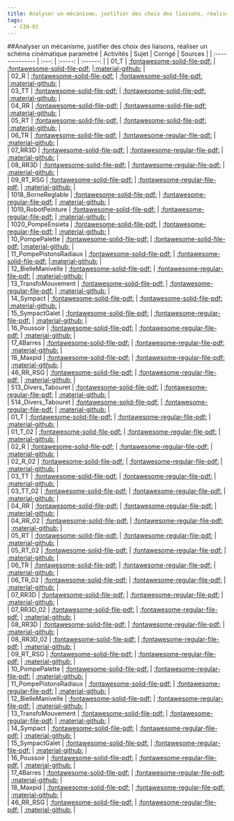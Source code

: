 ```yaml
---
title: Analyser un mécanisme, justifier des choix des liaisons, réaliser un schéma cinématique paramétré 
tags:
  - CIN-01
---
```

[comment]: <> (Généré automatiquement par make_all_activites.py, creation_fichiers_activites)

##Analyser un mécanisme, justifier des choix des liaisons, réaliser un schéma cinématique paramétré 
| Activités | Sujet | Corrigé | Sources  | 
| :-------------- | :---: | :-----: | :------: | 
| 01_T | [:fontawesome-solid-file-pdf:](https://xpessoles-cpge.fr/pdf/CIN-01_01_T_Sujet.pdf) | [:fontawesome-solid-file-pdf:](https://xpessoles-cpge.fr/pdf/CIN-01_01_T_Corrige.pdf) |[:material-github:](https://github.com/xpessoles/PSI_ExercicesCompetences/tree/main/masCinematiques/01_T) |  
| 02_R | [:fontawesome-solid-file-pdf:](https://xpessoles-cpge.fr/pdf/CIN-01_02_R_Sujet.pdf) | [:fontawesome-solid-file-pdf:](https://xpessoles-cpge.fr/pdf/CIN-01_02_R_Corrige.pdf) |[:material-github:](https://github.com/xpessoles/PSI_ExercicesCompetences/tree/main/masCinematiques/02_R) |  
| 03_TT | [:fontawesome-solid-file-pdf:](https://xpessoles-cpge.fr/pdf/CIN-01_03_TT_Sujet.pdf) | [:fontawesome-solid-file-pdf:](https://xpessoles-cpge.fr/pdf/CIN-01_03_TT_Corrige.pdf) |[:material-github:](https://github.com/xpessoles/PSI_ExercicesCompetences/tree/main/masCinematiques/03_TT) |  
| 04_RR | [:fontawesome-solid-file-pdf:](https://xpessoles-cpge.fr/pdf/CIN-01_04_RR_Sujet.pdf) | [:fontawesome-solid-file-pdf:](https://xpessoles-cpge.fr/pdf/CIN-01_04_RR_Corrige.pdf) |[:material-github:](https://github.com/xpessoles/PSI_ExercicesCompetences/tree/main/masCinematiques/04_RR) |  
| 05_RT | [:fontawesome-solid-file-pdf:](https://xpessoles-cpge.fr/pdf/CIN-01_05_RT_Sujet.pdf) | [:fontawesome-solid-file-pdf:](https://xpessoles-cpge.fr/pdf/CIN-01_05_RT_Corrige.pdf) |[:material-github:](https://github.com/xpessoles/PSI_ExercicesCompetences/tree/main/masCinematiques/05_RT) |  
| 06_TR | [:fontawesome-solid-file-pdf:](https://xpessoles-cpge.fr/pdf/CIN-01_06_TR_Sujet.pdf) | [:fontawesome-regular-file-pdf:](https://xpessoles-cpge.fr/pdf/CIN-01_06_TR_Corrige.pdf) | [:material-github:](https://github.com/xpessoles/PSI_ExercicesCompetences/tree/main/masCinematiques/06_TR) |  
| 07_RR3D | [:fontawesome-solid-file-pdf:](https://xpessoles-cpge.fr/pdf/CIN-01_07_RR3D_Sujet.pdf) | [:fontawesome-regular-file-pdf:](https://xpessoles-cpge.fr/pdf/CIN-01_07_RR3D_Corrige.pdf) | [:material-github:](https://github.com/xpessoles/PSI_ExercicesCompetences/tree/main/masCinematiques/07_RR3D) |  
| 08_RR3D | [:fontawesome-solid-file-pdf:](https://xpessoles-cpge.fr/pdf/CIN-01_08_RR3D_Sujet.pdf) | [:fontawesome-regular-file-pdf:](https://xpessoles-cpge.fr/pdf/CIN-01_08_RR3D_Corrige.pdf) | [:material-github:](https://github.com/xpessoles/PSI_ExercicesCompetences/tree/main/masCinematiques/08_RR3D) |  
| 09_RT_RSG | [:fontawesome-solid-file-pdf:](https://xpessoles-cpge.fr/pdf/CIN-01_09_RT_RSG_Sujet.pdf) | [:fontawesome-regular-file-pdf:](https://xpessoles-cpge.fr/pdf/CIN-01_09_RT_RSG_Corrige.pdf) | [:material-github:](https://github.com/xpessoles/PSI_ExercicesCompetences/tree/main/masCinematiques/09_RT_RSG) |  
| 1018_BorneReglable | [:fontawesome-solid-file-pdf:](https://xpessoles-cpge.fr/pdf/CIN-01_1018_BorneReglable_Sujet.pdf) | [:fontawesome-regular-file-pdf:](https://xpessoles-cpge.fr/pdf/CIN-01_1018_BorneReglable_Corrige.pdf) | [:material-github:](https://github.com/xpessoles/PSI_ExercicesCompetences/tree/main/masCinematiques/1018_BorneReglable) |  
| 1019_RobotPeinture | [:fontawesome-solid-file-pdf:](https://xpessoles-cpge.fr/pdf/CIN-01_1019_RobotPeinture_Sujet.pdf) | [:fontawesome-regular-file-pdf:](https://xpessoles-cpge.fr/pdf/CIN-01_1019_RobotPeinture_Corrige.pdf) | [:material-github:](https://github.com/xpessoles/PSI_ExercicesCompetences/tree/main/masCinematiques/1019_RobotPeinture) |  
| 1020_PompeEnsieta | [:fontawesome-solid-file-pdf:](https://xpessoles-cpge.fr/pdf/CIN-01_1020_PompeEnsieta_Sujet.pdf) | [:fontawesome-regular-file-pdf:](https://xpessoles-cpge.fr/pdf/CIN-01_1020_PompeEnsieta_Corrige.pdf) | [:material-github:](https://github.com/xpessoles/PSI_ExercicesCompetences/tree/main/masCinematiques/1020_PompeEnsieta) |  
| 10_PompePalette | [:fontawesome-solid-file-pdf:](https://xpessoles-cpge.fr/pdf/CIN-01_10_PompePalette_Sujet.pdf) | [:fontawesome-solid-file-pdf:](https://xpessoles-cpge.fr/pdf/CIN-01_10_PompePalette_Corrige.pdf) |[:material-github:](https://github.com/xpessoles/PSI_ExercicesCompetences/tree/main/masCinematiques/10_PompePalette) |  
| 11_PompePistonsRadiaux | [:fontawesome-solid-file-pdf:](https://xpessoles-cpge.fr/pdf/CIN-01_11_PompePistonsRadiaux_Sujet.pdf) | [:fontawesome-solid-file-pdf:](https://xpessoles-cpge.fr/pdf/CIN-01_11_PompePistonsRadiaux_Corrige.pdf) |[:material-github:](https://github.com/xpessoles/PSI_ExercicesCompetences/tree/main/masCinematiques/11_PompePistonsRadiaux) |  
| 12_BielleManivelle | [:fontawesome-solid-file-pdf:](https://xpessoles-cpge.fr/pdf/CIN-01_12_BielleManivelle_Sujet.pdf) | [:fontawesome-regular-file-pdf:](https://xpessoles-cpge.fr/pdf/CIN-01_12_BielleManivelle_Corrige.pdf) | [:material-github:](https://github.com/xpessoles/PSI_ExercicesCompetences/tree/main/masCinematiques/12_BielleManivelle) |  
| 13_TransfoMouvement | [:fontawesome-solid-file-pdf:](https://xpessoles-cpge.fr/pdf/CIN-01_13_TransfoMouvement_Sujet.pdf) | [:fontawesome-regular-file-pdf:](https://xpessoles-cpge.fr/pdf/CIN-01_13_TransfoMouvement_Corrige.pdf) | [:material-github:](https://github.com/xpessoles/PSI_ExercicesCompetences/tree/main/masCinematiques/13_TransfoMouvement) |  
| 14_Sympact | [:fontawesome-solid-file-pdf:](https://xpessoles-cpge.fr/pdf/CIN-01_14_Sympact_Sujet.pdf) | [:fontawesome-solid-file-pdf:](https://xpessoles-cpge.fr/pdf/CIN-01_14_Sympact_Corrige.pdf) |[:material-github:](https://github.com/xpessoles/PSI_ExercicesCompetences/tree/main/masCinematiques/14_Sympact) |  
| 15_SympactGalet | [:fontawesome-solid-file-pdf:](https://xpessoles-cpge.fr/pdf/CIN-01_15_SympactGalet_Sujet.pdf) | [:fontawesome-regular-file-pdf:](https://xpessoles-cpge.fr/pdf/CIN-01_15_SympactGalet_Corrige.pdf) | [:material-github:](https://github.com/xpessoles/PSI_ExercicesCompetences/tree/main/masCinematiques/15_SympactGalet) |  
| 16_Poussoir | [:fontawesome-solid-file-pdf:](https://xpessoles-cpge.fr/pdf/CIN-01_16_Poussoir_Sujet.pdf) | [:fontawesome-regular-file-pdf:](https://xpessoles-cpge.fr/pdf/CIN-01_16_Poussoir_Corrige.pdf) | [:material-github:](https://github.com/xpessoles/PSI_ExercicesCompetences/tree/main/masCinematiques/16_Poussoir) |  
| 17_4Barres | [:fontawesome-solid-file-pdf:](https://xpessoles-cpge.fr/pdf/CIN-01_17_4Barres_Sujet.pdf) | [:fontawesome-regular-file-pdf:](https://xpessoles-cpge.fr/pdf/CIN-01_17_4Barres_Corrige.pdf) | [:material-github:](https://github.com/xpessoles/PSI_ExercicesCompetences/tree/main/masCinematiques/17_4Barres) |  
| 18_Maxpid | [:fontawesome-solid-file-pdf:](https://xpessoles-cpge.fr/pdf/CIN-01_18_Maxpid_Sujet.pdf) | [:fontawesome-regular-file-pdf:](https://xpessoles-cpge.fr/pdf/CIN-01_18_Maxpid_Corrige.pdf) | [:material-github:](https://github.com/xpessoles/PSI_ExercicesCompetences/tree/main/masCinematiques/18_Maxpid) |  
| 46_RR_RSG | [:fontawesome-solid-file-pdf:](https://xpessoles-cpge.fr/pdf/CIN-01_46_RR_RSG_Sujet.pdf) | [:fontawesome-regular-file-pdf:](https://xpessoles-cpge.fr/pdf/CIN-01_46_RR_RSG_Corrige.pdf) | [:material-github:](https://github.com/xpessoles/PSI_ExercicesCompetences/tree/main/masCinematiques/46_RR_RSG) |  
| 513_Divers_Tabouret | [:fontawesome-solid-file-pdf:](https://xpessoles-cpge.fr/pdf/CIN-01_513_Divers_Tabouret_Sujet.pdf) | [:fontawesome-regular-file-pdf:](https://xpessoles-cpge.fr/pdf/CIN-01_513_Divers_Tabouret_Corrige.pdf) | [:material-github:](https://github.com/xpessoles/PSI_ExercicesCompetences/tree/main/masCinematiques/513_Divers_Tabouret) |  
| 514_Divers_Tabouret | [:fontawesome-solid-file-pdf:](https://xpessoles-cpge.fr/pdf/CIN-01_514_Divers_Tabouret_Sujet.pdf) | [:fontawesome-regular-file-pdf:](https://xpessoles-cpge.fr/pdf/CIN-01_514_Divers_Tabouret_Corrige.pdf) | [:material-github:](https://github.com/xpessoles/PSI_ExercicesCompetences/tree/main/masCinematiques/514_Divers_Tabouret) |  
| 01_T | [:fontawesome-solid-file-pdf:](https://xpessoles-cpge.fr/pdf/CIN-01_01_T_Sujet.pdf) | [:fontawesome-regular-file-pdf:](https://xpessoles-cpge.fr/pdf/CIN-01_01_T_Corrige.pdf) | [:material-github:](https://github.com/xpessoles/PSI_ExercicesCompetences/tree/main/1_T) |  
| 01_T_02 | [:fontawesome-solid-file-pdf:](https://xpessoles-cpge.fr/pdf/CIN-01_01_T_02_Sujet.pdf) | [:fontawesome-regular-file-pdf:](https://xpessoles-cpge.fr/pdf/CIN-01_01_T_02_Corrige.pdf) | [:material-github:](https://github.com/xpessoles/PSI_ExercicesCompetences/tree/main/1_T_02) |  
| 02_R | [:fontawesome-solid-file-pdf:](https://xpessoles-cpge.fr/pdf/CIN-01_02_R_Sujet.pdf) | [:fontawesome-regular-file-pdf:](https://xpessoles-cpge.fr/pdf/CIN-01_02_R_Corrige.pdf) | [:material-github:](https://github.com/xpessoles/PSI_ExercicesCompetences/tree/main/2_R) |  
| 02_R_02 | [:fontawesome-solid-file-pdf:](https://xpessoles-cpge.fr/pdf/CIN-01_02_R_02_Sujet.pdf) | [:fontawesome-regular-file-pdf:](https://xpessoles-cpge.fr/pdf/CIN-01_02_R_02_Corrige.pdf) | [:material-github:](https://github.com/xpessoles/PSI_ExercicesCompetences/tree/main/2_R_02) |  
| 03_TT | [:fontawesome-solid-file-pdf:](https://xpessoles-cpge.fr/pdf/CIN-01_03_TT_Sujet.pdf) | [:fontawesome-regular-file-pdf:](https://xpessoles-cpge.fr/pdf/CIN-01_03_TT_Corrige.pdf) | [:material-github:](https://github.com/xpessoles/PSI_ExercicesCompetences/tree/main/3_TT) |  
| 03_TT_02 | [:fontawesome-solid-file-pdf:](https://xpessoles-cpge.fr/pdf/CIN-01_03_TT_02_Sujet.pdf) | [:fontawesome-regular-file-pdf:](https://xpessoles-cpge.fr/pdf/CIN-01_03_TT_02_Corrige.pdf) | [:material-github:](https://github.com/xpessoles/PSI_ExercicesCompetences/tree/main/3_TT_02) |  
| 04_RR | [:fontawesome-solid-file-pdf:](https://xpessoles-cpge.fr/pdf/CIN-01_04_RR_Sujet.pdf) | [:fontawesome-regular-file-pdf:](https://xpessoles-cpge.fr/pdf/CIN-01_04_RR_Corrige.pdf) | [:material-github:](https://github.com/xpessoles/PSI_ExercicesCompetences/tree/main/4_RR) |  
| 04_RR_02 | [:fontawesome-solid-file-pdf:](https://xpessoles-cpge.fr/pdf/CIN-01_04_RR_02_Sujet.pdf) | [:fontawesome-regular-file-pdf:](https://xpessoles-cpge.fr/pdf/CIN-01_04_RR_02_Corrige.pdf) | [:material-github:](https://github.com/xpessoles/PSI_ExercicesCompetences/tree/main/4_RR_02) |  
| 05_RT | [:fontawesome-solid-file-pdf:](https://xpessoles-cpge.fr/pdf/CIN-01_05_RT_Sujet.pdf) | [:fontawesome-regular-file-pdf:](https://xpessoles-cpge.fr/pdf/CIN-01_05_RT_Corrige.pdf) | [:material-github:](https://github.com/xpessoles/PSI_ExercicesCompetences/tree/main/5_RT) |  
| 05_RT_02 | [:fontawesome-solid-file-pdf:](https://xpessoles-cpge.fr/pdf/CIN-01_05_RT_02_Sujet.pdf) | [:fontawesome-regular-file-pdf:](https://xpessoles-cpge.fr/pdf/CIN-01_05_RT_02_Corrige.pdf) | [:material-github:](https://github.com/xpessoles/PSI_ExercicesCompetences/tree/main/5_RT_02) |  
| 06_TR | [:fontawesome-solid-file-pdf:](https://xpessoles-cpge.fr/pdf/CIN-01_06_TR_Sujet.pdf) | [:fontawesome-regular-file-pdf:](https://xpessoles-cpge.fr/pdf/CIN-01_06_TR_Corrige.pdf) | [:material-github:](https://github.com/xpessoles/PSI_ExercicesCompetences/tree/main/6_TR) |  
| 06_TR_02 | [:fontawesome-solid-file-pdf:](https://xpessoles-cpge.fr/pdf/CIN-01_06_TR_02_Sujet.pdf) | [:fontawesome-regular-file-pdf:](https://xpessoles-cpge.fr/pdf/CIN-01_06_TR_02_Corrige.pdf) | [:material-github:](https://github.com/xpessoles/PSI_ExercicesCompetences/tree/main/6_TR_02) |  
| 07_RR3D | [:fontawesome-solid-file-pdf:](https://xpessoles-cpge.fr/pdf/CIN-01_07_RR3D_Sujet.pdf) | [:fontawesome-regular-file-pdf:](https://xpessoles-cpge.fr/pdf/CIN-01_07_RR3D_Corrige.pdf) | [:material-github:](https://github.com/xpessoles/PSI_ExercicesCompetences/tree/main/7_RR3D) |  
| 07_RR3D_02 | [:fontawesome-solid-file-pdf:](https://xpessoles-cpge.fr/pdf/CIN-01_07_RR3D_02_Sujet.pdf) | [:fontawesome-regular-file-pdf:](https://xpessoles-cpge.fr/pdf/CIN-01_07_RR3D_02_Corrige.pdf) | [:material-github:](https://github.com/xpessoles/PSI_ExercicesCompetences/tree/main/7_RR3D_02) |  
| 08_RR3D | [:fontawesome-solid-file-pdf:](https://xpessoles-cpge.fr/pdf/CIN-01_08_RR3D_Sujet.pdf) | [:fontawesome-regular-file-pdf:](https://xpessoles-cpge.fr/pdf/CIN-01_08_RR3D_Corrige.pdf) | [:material-github:](https://github.com/xpessoles/PSI_ExercicesCompetences/tree/main/8_RR3D) |  
| 08_RR3D_02 | [:fontawesome-solid-file-pdf:](https://xpessoles-cpge.fr/pdf/CIN-01_08_RR3D_02_Sujet.pdf) | [:fontawesome-regular-file-pdf:](https://xpessoles-cpge.fr/pdf/CIN-01_08_RR3D_02_Corrige.pdf) | [:material-github:](https://github.com/xpessoles/PSI_ExercicesCompetences/tree/main/8_RR3D_02) |  
| 09_RT_RSG | [:fontawesome-solid-file-pdf:](https://xpessoles-cpge.fr/pdf/CIN-01_09_RT_RSG_Sujet.pdf) | [:fontawesome-regular-file-pdf:](https://xpessoles-cpge.fr/pdf/CIN-01_09_RT_RSG_Corrige.pdf) | [:material-github:](https://github.com/xpessoles/PSI_ExercicesCompetences/tree/main/9_RT_RSG) |  
| 10_PompePalette | [:fontawesome-solid-file-pdf:](https://xpessoles-cpge.fr/pdf/CIN-01_10_PompePalette_Sujet.pdf) | [:fontawesome-regular-file-pdf:](https://xpessoles-cpge.fr/pdf/CIN-01_10_PompePalette_Corrige.pdf) | [:material-github:](https://github.com/xpessoles/PSI_ExercicesCompetences/tree/main/0_PompePalette) |  
| 11_PompePistonsRadiaux | [:fontawesome-solid-file-pdf:](https://xpessoles-cpge.fr/pdf/CIN-01_11_PompePistonsRadiaux_Sujet.pdf) | [:fontawesome-regular-file-pdf:](https://xpessoles-cpge.fr/pdf/CIN-01_11_PompePistonsRadiaux_Corrige.pdf) | [:material-github:](https://github.com/xpessoles/PSI_ExercicesCompetences/tree/main/1_PompePistonsRadiaux) |  
| 12_BielleManivelle | [:fontawesome-solid-file-pdf:](https://xpessoles-cpge.fr/pdf/CIN-01_12_BielleManivelle_Sujet.pdf) | [:fontawesome-regular-file-pdf:](https://xpessoles-cpge.fr/pdf/CIN-01_12_BielleManivelle_Corrige.pdf) | [:material-github:](https://github.com/xpessoles/PSI_ExercicesCompetences/tree/main/2_BielleManivelle) |  
| 13_TransfoMouvement | [:fontawesome-solid-file-pdf:](https://xpessoles-cpge.fr/pdf/CIN-01_13_TransfoMouvement_Sujet.pdf) | [:fontawesome-regular-file-pdf:](https://xpessoles-cpge.fr/pdf/CIN-01_13_TransfoMouvement_Corrige.pdf) | [:material-github:](https://github.com/xpessoles/PSI_ExercicesCompetences/tree/main/3_TransfoMouvement) |  
| 14_Sympact | [:fontawesome-solid-file-pdf:](https://xpessoles-cpge.fr/pdf/CIN-01_14_Sympact_Sujet.pdf) | [:fontawesome-regular-file-pdf:](https://xpessoles-cpge.fr/pdf/CIN-01_14_Sympact_Corrige.pdf) | [:material-github:](https://github.com/xpessoles/PSI_ExercicesCompetences/tree/main/4_Sympact) |  
| 15_SympactGalet | [:fontawesome-solid-file-pdf:](https://xpessoles-cpge.fr/pdf/CIN-01_15_SympactGalet_Sujet.pdf) | [:fontawesome-regular-file-pdf:](https://xpessoles-cpge.fr/pdf/CIN-01_15_SympactGalet_Corrige.pdf) | [:material-github:](https://github.com/xpessoles/PSI_ExercicesCompetences/tree/main/5_SympactGalet) |  
| 16_Poussoir | [:fontawesome-solid-file-pdf:](https://xpessoles-cpge.fr/pdf/CIN-01_16_Poussoir_Sujet.pdf) | [:fontawesome-regular-file-pdf:](https://xpessoles-cpge.fr/pdf/CIN-01_16_Poussoir_Corrige.pdf) | [:material-github:](https://github.com/xpessoles/PSI_ExercicesCompetences/tree/main/6_Poussoir) |  
| 17_4Barres | [:fontawesome-solid-file-pdf:](https://xpessoles-cpge.fr/pdf/CIN-01_17_4Barres_Sujet.pdf) | [:fontawesome-regular-file-pdf:](https://xpessoles-cpge.fr/pdf/CIN-01_17_4Barres_Corrige.pdf) | [:material-github:](https://github.com/xpessoles/PSI_ExercicesCompetences/tree/main/7_4Barres) |  
| 18_Maxpid | [:fontawesome-solid-file-pdf:](https://xpessoles-cpge.fr/pdf/CIN-01_18_Maxpid_Sujet.pdf) | [:fontawesome-regular-file-pdf:](https://xpessoles-cpge.fr/pdf/CIN-01_18_Maxpid_Corrige.pdf) | [:material-github:](https://github.com/xpessoles/PSI_ExercicesCompetences/tree/main/8_Maxpid) |  
| 46_RR_RSG | [:fontawesome-solid-file-pdf:](https://xpessoles-cpge.fr/pdf/CIN-01_46_RR_RSG_Sujet.pdf) | [:fontawesome-regular-file-pdf:](https://xpessoles-cpge.fr/pdf/CIN-01_46_RR_RSG_Corrige.pdf) | [:material-github:](https://github.com/xpessoles/PSI_ExercicesCompetences/tree/main/6_RR_RSG) |  


